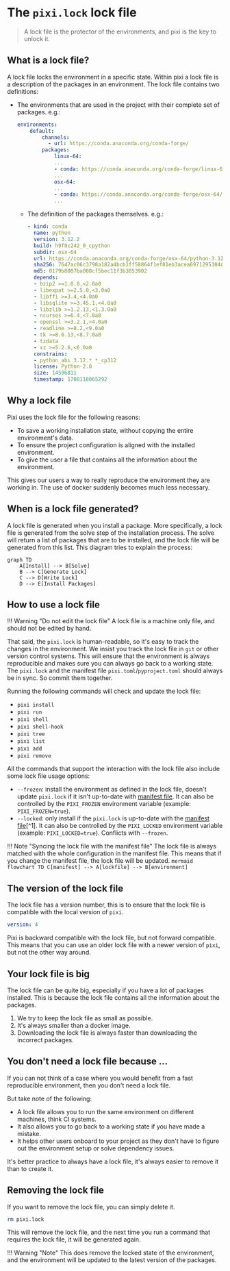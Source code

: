 # The `pixi.lock` lock file

> A lock file is the protector of the environments, and pixi is the key to unlock it.

## What is a lock file?
A lock file locks the environment in a specific state.
Within pixi a lock file is a description of the packages in an environment.
The lock file contains two definitions:
- The environments that are used in the project with their complete set of packages. e.g.:
    ```yaml
    environments:
        default:
            channels:
              - url: https://conda.anaconda.org/conda-forge/
            packages:
                linux-64:
                ...
                - conda: https://conda.anaconda.org/conda-forge/linux-64/python-3.12.2-hab00c5b_0_cpython.conda
                ...
                osx-64:
                ...
                - conda: https://conda.anaconda.org/conda-forge/osx-64/python-3.12.2-h9f0c242_0_cpython.conda
                ...
    ```
  - The definition of the packages themselves. e.g.:
      ```yaml
      - kind: conda
        name: python
        version: 3.12.2
        build: h9f0c242_0_cpython
        subdir: osx-64
        url: https://conda.anaconda.org/conda-forge/osx-64/python-3.12.2-h9f0c242_0_cpython.conda
        sha256: 7647ac06c3798a182a4bcb1ff58864f1ef81eb3acea6971295304c23e43252fb
        md5: 0179b8007ba008cf5bec11f3b3853902
        depends:
        - bzip2 >=1.0.8,<2.0a0
        - libexpat >=2.5.0,<3.0a0
        - libffi >=3.4,<4.0a0
        - libsqlite >=3.45.1,<4.0a0
        - libzlib >=1.2.13,<1.3.0a0
        - ncurses >=6.4,<7.0a0
        - openssl >=3.2.1,<4.0a0
        - readline >=8.2,<9.0a0
        - tk >=8.6.13,<8.7.0a0
        - tzdata
        - xz >=5.2.6,<6.0a0
        constrains:
        - python_abi 3.12.* *_cp312
        license: Python-2.0
        size: 14596811
        timestamp: 1708118065292
      ```

## Why a lock file
Pixi uses the lock file for the following reasons:
- To save a working installation state, without copying the entire environment's data.
- To ensure the project configuration is aligned with the installed environment.
- To give the user a file that contains all the information about the environment.

This gives our users a way to really reproduce the environment they are working in.
The use of docker suddenly becomes much less necessary.

## When is a lock file generated?
A lock file is generated when you install a package.
More specifically, a lock file is generated from the solve step of the installation process.
The solve will return a list of packages that are to be installed, and the lock file will be generated from this list.
This diagram tries to explain the process:

```mermaid
graph TD
    A[Install] --> B[Solve]
    B --> C[Generate Lock]
    C --> D[Write Lock]
    D --> E[Install Packages]
```

## How to use a lock file
!!! Warning "Do not edit the lock file"
    A lock file is a machine only file, and should not be edited by hand.

That said, the `pixi.lock` is human-readable, so it's easy to track the changes in the environment.
We insist you track the lock file in `git` or other version control systems.
This will ensure that the environment is always reproducible and makes sure you can always go back to a working state.
The `pixi.lock` and the manifest file `pixi.toml`/`pyproject.toml` should always be in sync.
So commit them together.

Running the following commands will check and update the lock file:

- `pixi install`
- `pixi run`
- `pixi shell`
- `pixi shell-hook`
- `pixi tree`
- `pixi list`
- `pixi add`
- `pixi remove`

All the commands that support the interaction with the lock file also include some lock file usage options:

- `--frozen`: install the environment as defined in the lock file, doesn't update `pixi.lock` if it isn't up-to-date with [manifest file](configuration.md). It can also be controlled by the `PIXI_FROZEN` environment variable (example: `PIXI_FROZEN=true`).
- `--locked`: only install if the `pixi.lock` is up-to-date with the [manifest file](configuration.md)[^1]. It can also be controlled by the `PIXI_LOCKED` environment variable (example: `PIXI_LOCKED=true`). Conflicts with `--frozen`.

!!! Note "Syncing the lock file with the manifest file"
    The lock file is always matched with the whole configuration in the manifest file.
    This means that if you change the manifest file, the lock file will be updated.
    ```mermaid
    flowchart TD
        C[manifest] --> A[lockfile] --> B[environment]
    ```

## The version of the lock file
The lock file has a version number, this is to ensure that the lock file is compatible with the local version of `pixi`.
```yaml
version: 4
```
Pixi is backward compatible with the lock file, but not forward compatible.
This means that you can use an older lock file with a newer version of `pixi`, but not the other way around.

## Your lock file is big
The lock file can be quite big, especially if you have a lot of packages installed.
This is because the lock file contains all the information about the packages.

1. We try to keep the lock file as small as possible.
2. It's always smaller than a docker image.
3. Downloading the lock file is always faster than downloading the incorrect packages.

## You don't need a lock file because ...
If you can not think of a case where you would benefit from a fast reproducible environment, then you don't need a lock file.

But take note of the following:

- A lock file allows you to run the same environment on different machines, think CI systems.
- It also allows you to go back to a working state if you have made a mistake.
- It helps other users onboard to your project as they don't have to figure out the environment setup or solve dependency issues.

It's better practice to always have a lock file, it's always easier to remove it than to create it.


## Removing the lock file
If you want to remove the lock file, you can simply delete it.
```bash
rm pixi.lock
```
This will remove the lock file, and the next time you run a command that requires the lock file, it will be generated again.

!!! Warning "Note"
    This does remove the locked state of the environment, and the environment will be updated to the latest version of the packages.
